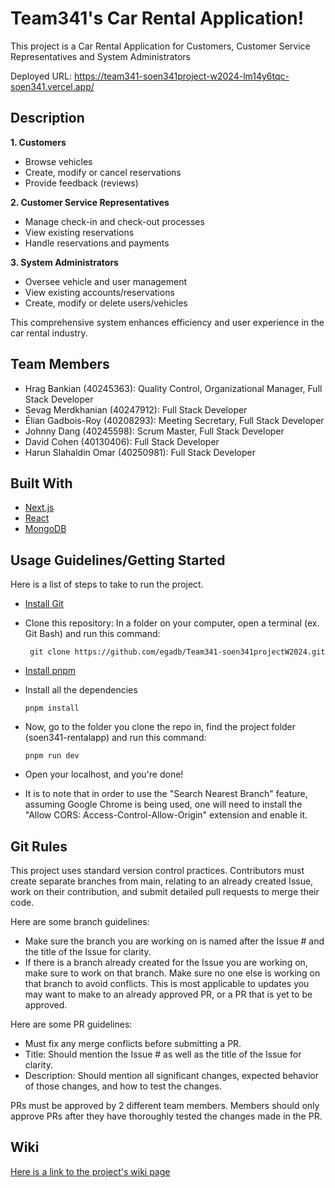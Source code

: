# Team341's Car Rental Application!

This project is a Car Rental Application for Customers, Customer Service Representatives and System Administrators

Deployed URL: https://team341-soen341project-w2024-lm14y6tqc-soen341.vercel.app/
## Description

**1. Customers**
   - Browse vehicles
   - Create, modify or cancel reservations
   - Provide feedback (reviews)
     
**2. Customer Service Representatives**
   - Manage check-in and check-out processes
   - View existing reservations
   - Handle reservations and payments
     
**3. System Administrators**
   - Oversee vehicle and user management
   - View existing accounts/reservations
   - Create, modify or delete users/vehicles

This comprehensive system enhances efficiency and user experience in the car rental industry.

## Team Members

- Hrag Bankian (40245363): Quality Control, Organizational Manager, Full Stack Developer
- Sevag Merdkhanian (40247912): Full Stack Developer
- Élian Gadbois-Roy (40208293): Meeting Secretary, Full Stack Developer
- Johnny Dang (40245598): Scrum Master, Full Stack Developer
- David Cohen (40130406): Full Stack Developer
- Harun Slahaldin Omar (40250981): Full Stack Developer

## Built With

- [Next.js](https://nextjs.org/)
- [React](https://react.dev/)
- [MongoDB](https://www.mongodb.com/)

## Usage Guidelines/Getting Started


Here is a list of steps to take to run the project.
   - [Install Git](https://git-scm.com/downloads)
   - Clone this repository: In a folder on your computer, open a terminal (ex. Git Bash) and run this command:

     ```
      git clone https://github.com/egadb/Team341-soen341projectW2024.git
     ```
     
   - [Install pnpm](https://pnpm.io/installation)
   - Install all the dependencies
     
      ```
      pnpm install
     ```
   - Now, go to the folder you clone the repo in, find the project folder (soen341-rentalapp) and run this command:
     
      ```
      pnpm run dev
     ```
   - Open your localhost, and you're done!
   - It is to note that in order to use the "Search Nearest Branch" feature, assuming Google Chrome is being used, one will need to install the "Allow CORS: Access-Control-Allow-Origin" extension and enable it.

   ## Git Rules

   This project uses standard version control practices. Contributors must create separate branches from main, relating to an already created Issue, work on their contribution, and submit detailed pull requests to merge their code. 

   Here are some branch guidelines:

   - Make sure the branch you are working on is named after the Issue # and the title of the Issue for clarity.
   - If there is a branch already created for the Issue you are working on, make sure to work on that branch. Make sure no one else is working on that branch to avoid conflicts. This is most applicable to updates you may want to make to an already approved PR, or a PR that is yet to be approved.

   Here are some PR guidelines:

   - Must fix any merge conflicts before submitting a PR.
   - Title: Should mention the Issue # as well as the title of the Issue for clarity.
   - Description: Should mention all significant changes, expected behavior of those changes, and how to test the changes.


   PRs must be approved by 2 different team members. Members should only approve PRs after they have thoroughly tested the changes made in the PR.

   ## Wiki

   [Here is a link to the project's wiki page](https://github.com/egadb/Team341-soen341projectW2024/wiki)



   




